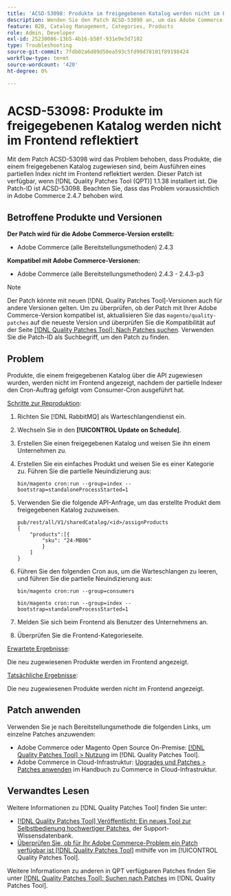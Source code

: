 ```yaml
---
title: 'ACSD-53098: Produkte im freigegebenen Katalog werden nicht im Frontend reflektiert'
description: Wenden Sie den Patch ACSD-53098 an, um das Adobe Commerce-Problem zu beheben, bei dem Produkte, die einem freigegebenen Katalog zugewiesen sind, beim Ausführen eines partiellen Index nicht im Frontend reflektiert werden.
feature: B2B, Catalog Management, Categories, Products
role: Admin, Developer
exl-id: 25230086-13b5-4b16-b50f-931e9e3d7102
type: Troubleshooting
source-git-commit: 7fdb02a6d89d50ea593c5fd99d78101f89198424
workflow-type: tm+mt
source-wordcount: '420'
ht-degree: 0%

---
```


# ACSD-53098: Produkte im freigegebenen Katalog werden nicht im Frontend reflektiert

Mit dem Patch ACSD-53098 wird das Problem behoben, dass Produkte, die einem freigegebenen Katalog zugewiesen sind, beim Ausführen eines partiellen Index nicht im Frontend reflektiert werden. Dieser Patch ist verfügbar, wenn [!DNL Quality Patches Tool (QPT)] 1.1.38 installiert ist. Die Patch-ID ist ACSD-53098. Beachten Sie, dass das Problem voraussichtlich in Adobe Commerce 2.4.7 behoben wird.

## Betroffene Produkte und Versionen

**Der Patch wird für die Adobe Commerce-Version erstellt:**

* Adobe Commerce (alle Bereitstellungsmethoden) 2.4.3

**Kompatibel mit Adobe Commerce-Versionen:**

* Adobe Commerce (alle Bereitstellungsmethoden) 2.4.3 - 2.4.3-p3

>[!NOTE]
>
>Der Patch könnte mit neuen [!DNL Quality Patches Tool]-Versionen auch für andere Versionen gelten. Um zu überprüfen, ob der Patch mit Ihrer Adobe Commerce-Version kompatibel ist, aktualisieren Sie das `magento/quality-patches` auf die neueste Version und überprüfen Sie die Kompatibilität auf der Seite [[!DNL Quality Patches Tool]: Nach Patches suchen](https://experienceleague.adobe.com/tools/commerce-quality-patches/index.html?lang=de). Verwenden Sie die Patch-ID als Suchbegriff, um den Patch zu finden.

## Problem

Produkte, die einem freigegebenen Katalog über die API zugewiesen wurden, werden nicht im Frontend angezeigt, nachdem der partielle Indexer den Cron-Auftrag gefolgt vom Consumer-Cron ausgeführt hat.

<u>Schritte zur Reproduktion</u>:

1. Richten Sie [!DNL RabbitMQ] als Warteschlangendienst ein.
1. Wechseln Sie in den **[!UICONTROL Update on Schedule]**.
1. Erstellen Sie einen freigegebenen Katalog und weisen Sie ihn einem Unternehmen zu.
1. Erstellen Sie ein einfaches Produkt und weisen Sie es einer Kategorie zu. Führen Sie die partielle Neuindizierung aus:

   `bin/magento cron:run --group=index --bootstrap=standaloneProcessStarted=1`

1. Verwenden Sie die folgende API-Anfrage, um das erstellte Produkt dem freigegebenen Katalog zuzuweisen.

   ```
   pub/rest/all/V1/sharedCatalog/<id>/assignProducts
   {
       "products":[{
           "sku": "24-MB06"
           }
       ]
   }
   ```

1. Führen Sie den folgenden Cron aus, um die Warteschlangen zu leeren, und führen Sie die partielle Neuindizierung aus:

   `bin/magento cron:run --group=consumers`

   `bin/magento cron:run --group=index --bootstrap=standaloneProcessStarted=1`

1. Melden Sie sich beim Frontend als Benutzer des Unternehmens an.
1. Überprüfen Sie die Frontend-Kategorieseite.

<u>Erwartete Ergebnisse</u>:

Die neu zugewiesenen Produkte werden im Frontend angezeigt.

<u>Tatsächliche Ergebnisse</u>:

Die neu zugewiesenen Produkte werden nicht im Frontend angezeigt.

## Patch anwenden

Verwenden Sie je nach Bereitstellungsmethode die folgenden Links, um einzelne Patches anzuwenden:

* Adobe Commerce oder Magento Open Source On-Premise: [[!DNL Quality Patches Tool] > Nutzung](/help/tools/quality-patches-tool/usage.md) im [!DNL Quality Patches Tool].
* Adobe Commerce in Cloud-Infrastruktur: [Upgrades und Patches > Patches anwenden](https://experienceleague.adobe.com/docs/commerce-cloud-service/user-guide/develop/upgrade/apply-patches.html?lang=de) im Handbuch zu Commerce in Cloud-Infrastruktur.

## Verwandtes Lesen

Weitere Informationen zu [!DNL Quality Patches Tool] finden Sie unter:

* [[!DNL Quality Patches Tool] Veröffentlicht: Ein neues Tool zur Selbstbedienung hochwertiger Patches &#x200B;](https://experienceleague.adobe.com/de/docs/commerce-operations/tools/quality-patches-tool/quality-patches-tool-to-self-serve-quality-patches) der Support-Wissensdatenbank.
* [Überprüfen Sie, ob für Ihr Adobe Commerce-Problem ein Patch verfügbar ist [!DNL Quality Patches Tool]](/help/tools/quality-patches-tool/patches-available-in-qpt/check-patch-for-magento-issue-with-magento-quality-patches.md) mithilfe von im [!UICONTROL Quality Patches Tool].


Weitere Informationen zu anderen in QPT verfügbaren Patches finden Sie unter [[!DNL Quality Patches Tool]: Suchen nach Patches](https://experienceleague.adobe.com/tools/commerce-quality-patches/index.html?lang=de) im [!DNL Quality Patches Tool].

